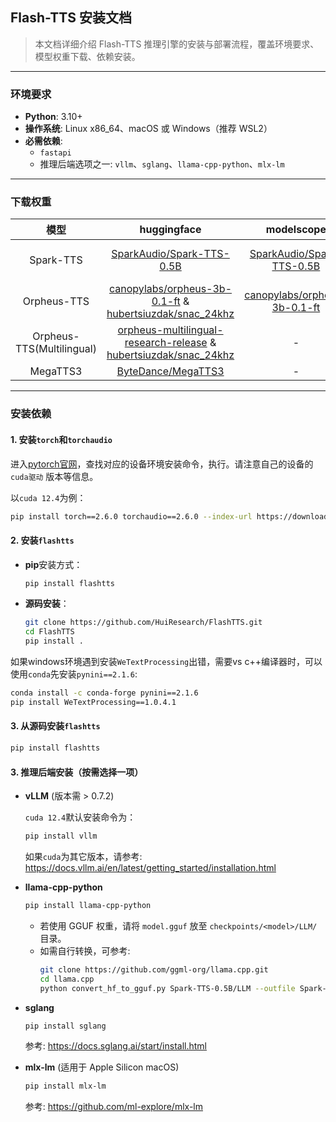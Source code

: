 ## Flash-TTS 安装文档

> 本文档详细介绍 Flash-TTS 推理引擎的安装与部署流程，覆盖环境要求、模型权重下载、依赖安装。

---

### 环境要求

- **Python**: 3.10+
- **操作系统**: Linux x86_64、macOS 或 Windows（推荐 WSL2）
- **必需依赖**:
    - `fastapi`
    - 推理后端选项之一: `vllm`、`sglang`、`llama-cpp-python`、`mlx-lm`

---

### 下载权重

|            模型             |                                                                                                             huggingface                                                                                                              |                                        modelscope                                         |                                       gguf                                       |
|:-------------------------:|:------------------------------------------------------------------------------------------------------------------------------------------------------------------------------------------------------------------------------------:|:-----------------------------------------------------------------------------------------:|:--------------------------------------------------------------------------------:|
|         Spark-TTS         |                                                                            [SparkAudio/Spark-TTS-0.5B](https://huggingface.co/SparkAudio/Spark-TTS-0.5B)                                                                             |    [SparkAudio/Spark-TTS-0.5B](https://modelscope.cn/models/SparkAudio/Spark-TTS-0.5B)    |    [SparkTTS-LLM-GGUF](https://huggingface.co/mradermacher/SparkTTS-LLM-GGUF)    | 
|        Orpheus-TTS        |                                  [canopylabs/orpheus-3b-0.1-ft](https://huggingface.co/canopylabs/orpheus-3b-0.1-ft) & [hubertsiuzdak/snac_24khz](https://huggingface.co/hubertsiuzdak/snac_24khz)                                   | [canopylabs/orpheus-3b-0.1-ft](https://modelscope.cn/models/canopylabs/orpheus-3b-0.1-ft) | [orpheus-gguf](https://huggingface.co/isaiahbjork/orpheus-3b-0.1-ft-Q4_K_M-GGUF) | 
| Orpheus-TTS(Multilingual) | [orpheus-multilingual-research-release](https://huggingface.co/collections/canopylabs/orpheus-multilingual-research-release-67f5894cd16794db163786ba)  & [hubertsiuzdak/snac_24khz](https://huggingface.co/hubertsiuzdak/snac_24khz) |                                             -                                             |                                        -                                         |
|         MegaTTS3          |                                                                                   [ByteDance/MegaTTS3](https://huggingface.co/ByteDance/MegaTTS3)                                                                                    |                                             -                                             |                                        -                                         |

---

### 安装依赖

#### 1. 安装`torch`和`torchaudio`

进入[pytorch官网](https://pytorch.org/get-started/locally/)，查找对应的设备环境安装命令，执行。请注意自己的设备的`cuda驱动`
版本等信息。

以`cuda 12.4`为例：

```bash
pip install torch==2.6.0 torchaudio==2.6.0 --index-url https://download.pytorch.org/whl/cu124
```

#### 2. 安装`flashtts`

- **pip**安装方式：
  ```bash
  pip install flashtts
  ```
  
- **源码安装**：
  ```bash
  git clone https://github.com/HuiResearch/FlashTTS.git
  cd FlashTTS
  pip install .
  ```

如果windows环境遇到安装`WeTextProcessing`出错，需要vs c++编译器时，可以使用`conda`先安装`pynini==2.1.6`:

```bash
conda install -c conda-forge pynini==2.1.6
pip install WeTextProcessing==1.0.4.1
```

#### 3. 从源码安装`flashtts`

```bash
pip install flashtts
```

#### 3. 推理后端安装（按需选择一项）

- **vLLM** (版本需 > 0.7.2)

  `cuda 12.4`默认安装命令为：
  ```bash
  pip install vllm
  ```
  如果`cuda`为其它版本，请参考: https://docs.vllm.ai/en/latest/getting_started/installation.html


- **llama-cpp-python**
  ```bash
  pip install llama-cpp-python
  ```
    - 若使用 GGUF 权重，请将 `model.gguf` 放至 `checkpoints/<model>/LLM/` 目录。
    - 如需自行转换，可参考:
      ```bash
      git clone https://github.com/ggml-org/llama.cpp.git
      cd llama.cpp
      python convert_hf_to_gguf.py Spark-TTS-0.5B/LLM --outfile Spark-TTS-0.5B/LLM/model.gguf
      ```

- **sglang**
  ```bash
  pip install sglang
  ```
  参考: https://docs.sglang.ai/start/install.html

- **mlx-lm** (适用于 Apple Silicon macOS)
  ```bash
  pip install mlx-lm
  ```
  参考: https://github.com/ml-explore/mlx-lm

